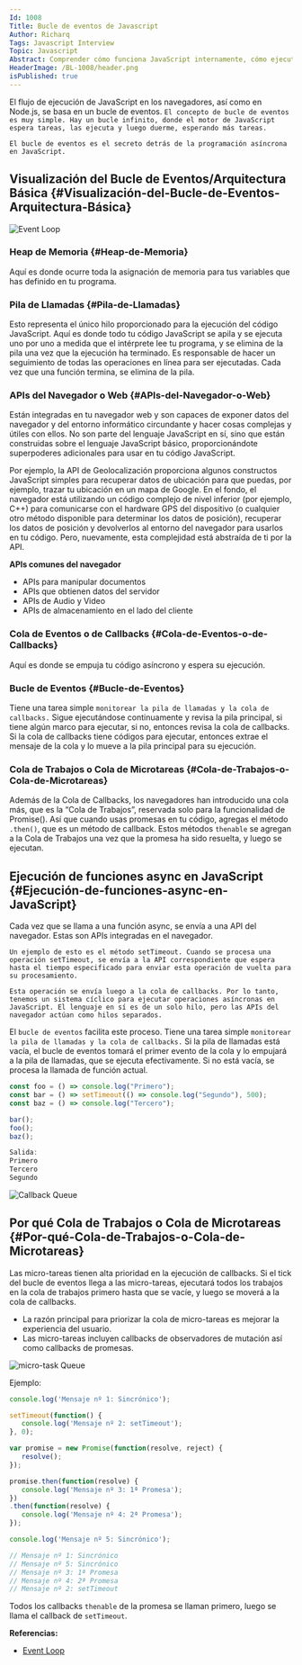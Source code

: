 ```yaml
---
Id: 1008
Title: Bucle de eventos de Javascript
Author: Richarq
Tags: Javascript Interview
Topic: Javascript
Abstract: Comprender cómo funciona JavaScript internamente, cómo ejecuta nuestro código JavaScript asíncrono y el bucle de eventos.
HeaderImage: /BL-1008/header.png
isPublished: true
---
```


El flujo de ejecución de JavaScript en los navegadores, así como en Node.js, se basa en un bucle de eventos. `El concepto de bucle de eventos es muy simple. Hay un bucle infinito, donde el motor de JavaScript espera tareas, las ejecuta y luego duerme, esperando más tareas.`

`El bucle de eventos es el secreto detrás de la programación asíncrona en JavaScript.`

## Visualización del Bucle de Eventos/Arquitectura Básica {#Visualización-del-Bucle-de-Eventos-Arquitectura-Básica}

![Event Loop](/BL-1008/eventloop.png)

### Heap de Memoria {#Heap-de-Memoria}

Aquí es donde ocurre toda la asignación de memoria para tus variables que has definido en tu programa.

### Pila de Llamadas {#Pila-de-Llamadas}

Esto representa el único hilo proporcionado para la ejecución del código JavaScript. Aquí es donde todo tu código JavaScript se apila y se ejecuta uno por uno a medida que el intérprete lee tu programa, y se elimina de la pila una vez que la ejecución ha terminado. Es responsable de hacer un seguimiento de todas las operaciones en línea para ser ejecutadas. Cada vez que una función termina, se elimina de la pila.

### APIs del Navegador o Web {#APIs-del-Navegador-o-Web}

Están integradas en tu navegador web y son capaces de exponer datos del navegador y del entorno informático circundante y hacer cosas complejas y útiles con ellos. No son parte del lenguaje JavaScript en sí, sino que están construidas sobre el lenguaje JavaScript básico, proporcionándote superpoderes adicionales para usar en tu código JavaScript.

Por ejemplo, la API de Geolocalización proporciona algunos constructos JavaScript simples para recuperar datos de ubicación para que puedas, por ejemplo, trazar tu ubicación en un mapa de Google. En el fondo, el navegador está utilizando un código complejo de nivel inferior (por ejemplo, C++) para comunicarse con el hardware GPS del dispositivo (o cualquier otro método disponible para determinar los datos de posición), recuperar los datos de posición y devolverlos al entorno del navegador para usarlos en tu código. Pero, nuevamente, esta complejidad está abstraída de ti por la API.

**APIs comunes del navegador**

- APIs para manipular documentos
- APIs que obtienen datos del servidor
- APIs de Audio y Video
- APIs de almacenamiento en el lado del cliente

### Cola de Eventos o de Callbacks {#Cola-de-Eventos-o-de-Callbacks}

Aquí es donde se empuja tu código asíncrono y espera su ejecución.

### Bucle de Eventos {#Bucle-de-Eventos}

Tiene una tarea simple `monitorear la pila de llamadas y la cola de callbacks.` 
Sigue ejecutándose continuamente y revisa la pila principal, si tiene algún marco para ejecutar, si no, entonces revisa la cola de callbacks. Si la cola de callbacks tiene códigos para ejecutar, entonces extrae el mensaje de la cola y lo mueve a la pila principal para su ejecución.

### Cola de Trabajos o Cola de Microtareas {#Cola-de-Trabajos-o-Cola-de-Microtareas}

Además de la Cola de Callbacks, los navegadores han introducido una cola más, que es la “Cola de Trabajos”, reservada solo para la funcionalidad de Promise(). Así que cuando usas promesas en tu código, agregas el método `.then()`, que es un método de callback. Estos métodos `thenable` se agregan a la Cola de Trabajos una vez que la promesa ha sido resuelta, y luego se ejecutan.

## Ejecución de funciones async en JavaScript {#Ejecución-de-funciones-async-en-JavaScript}

Cada vez que se llama a una función async, se envía a una API del navegador. Estas son APIs integradas en el navegador.

`Un ejemplo de esto es el método setTimeout. Cuando se procesa una operación setTimeout, se envía a la API correspondiente que espera hasta el tiempo especificado para enviar esta operación de vuelta para su procesamiento.`

`Esta operación se envía luego a la cola de callbacks. Por lo tanto, tenemos un sistema cíclico para ejecutar operaciones asíncronas en JavaScript. El lenguaje en sí es de un solo hilo, pero las APIs del navegador actúan como hilos separados.`

El `bucle de eventos` facilita este proceso. Tiene una tarea simple `monitorear la pila de llamadas y la cola de callbacks.` Si la pila de llamadas está vacía, el bucle de eventos tomará el primer evento de la cola y lo empujará a la pila de llamadas, que se ejecuta efectivamente. Si no está vacía, se procesa la llamada de función actual.

```javascript
const foo = () => console.log("Primero");
const bar = () => setTimeout(() => console.log("Segundo"), 500);
const baz = () => console.log("Tercero");

bar();
foo();
baz();

Salida:
Primero
Tercero
Segundo
```

![Callback Queue](/BL-1008/callbackqueue.gif)

## Por qué Cola de Trabajos o Cola de Microtareas {#Por-qué-Cola-de-Trabajos-o-Cola-de-Microtareas}

Las micro-tareas tienen alta prioridad en la ejecución de callbacks. Si el tick del bucle de eventos llega a las micro-tareas, ejecutará todos los trabajos en la cola de trabajos primero hasta que se vacíe, y luego se moverá a la cola de callbacks.

- La razón principal para priorizar la cola de micro-tareas es mejorar la experiencia del usuario.
- Las micro-tareas incluyen callbacks de observadores de mutación así como callbacks de promesas.

![micro-task Queue](/BL-1008/microtask.gif)

Ejemplo:

```javascript
console.log('Mensaje nº 1: Sincrónico');

setTimeout(function() {
   console.log('Mensaje nº 2: setTimeout');
}, 0);

var promise = new Promise(function(resolve, reject) {
   resolve();
});

promise.then(function(resolve) {
   console.log('Mensaje nº 3: 1ª Promesa');
})
.then(function(resolve) {
   console.log('Mensaje nº 4: 2ª Promesa');
});

console.log('Mensaje nº 5: Sincrónico');

// Mensaje nº 1: Sincrónico
// Mensaje nº 5: Sincrónico
// Mensaje nº 3: 1ª Promesa
// Mensaje nº 4: 2ª Promesa
// Mensaje nº 2: setTimeout
```

Todos los callbacks `thenable` de la promesa se llaman primero, luego se llama el callback de `setTimeout`.

**Referencias:**

- <a href="https://towardsdev.com/event-loop-in-javascript-672c07618dc9" target="_blank">Event Loop</a>